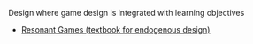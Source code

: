 Design where game design is integrated with learning objectives

 - [Resonant Games (textbook for endogenous design)](https://mitpress.mit.edu/9780262037808/resonant-games/)